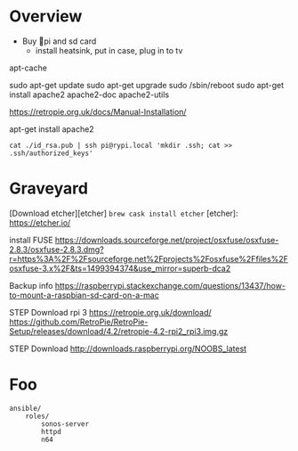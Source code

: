 # Overview

- Buy 🍓pi and sd card
	- install heatsink, put in case, plug in to tv

apt-cache

sudo apt-get update
sudo apt-get upgrade
sudo /sbin/reboot
sudo apt-get install apache2 apache2-doc apache2-utils

https://retropie.org.uk/docs/Manual-Installation/

apt-get install apache2

```
cat ./id_rsa.pub | ssh pi@rypi.local 'mkdir .ssh; cat >> .ssh/authorized_keys'
```

# Graveyard

[Download etcher][etcher] `brew cask install etcher` 
[etcher]: https://etcher.io/

install FUSE
https://downloads.sourceforge.net/project/osxfuse/osxfuse-2.8.3/osxfuse-2.8.3.dmg?r=https%3A%2F%2Fsourceforge.net%2Fprojects%2Fosxfuse%2Ffiles%2Fosxfuse-3.x%2F&ts=1499394374&use_mirror=superb-dca2

Backup info
https://raspberrypi.stackexchange.com/questions/13437/how-to-mount-a-raspbian-sd-card-on-a-mac

STEP
Download rpi 3
https://retropie.org.uk/download/
https://github.com/RetroPie/RetroPie-Setup/releases/download/4.2/retropie-4.2-rpi2_rpi3.img.gz

STEP
Download
http://downloads.raspberrypi.org/NOOBS_latest

# Foo

```
ansible/
	roles/
		sonos-server
		httpd
		n64
```

